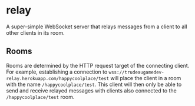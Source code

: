 # relay
A super-simple WebSocket server that relays messages from a client to all other clients in its room.

## Rooms
Rooms are determined by the HTTP request target of the connecting client.
For example, establishing a connection to `wss://trudeaugamedev-relay.herokuapp.com/happycoolplace/test` will place the client in a room with the name `/happycoolplace/test`.
This client will then only be able to send and receive relayed messages with clients also connected to the `/happycoolplace/test` room.
